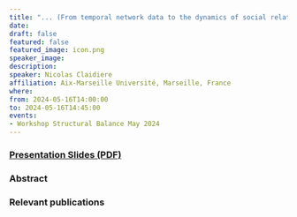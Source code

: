 ```yaml
---
title: "... (From temporal network data to the dynamics of social relationships) ..."
date:
draft: false
featured: false
featured_image: icon.png
speaker_image:
description:
speaker: Nicolas Claidiere
affiliation: Aix-Marseille Université, Marseille, France
where:
from: 2024-05-16T14:00:00
to: 2024-05-16T14:45:00
events:
- Workshop Structural Balance May 2024
---
```


### [Presentation Slides (PDF)](xxx.pdf)


### Abstract


### Relevant publications

